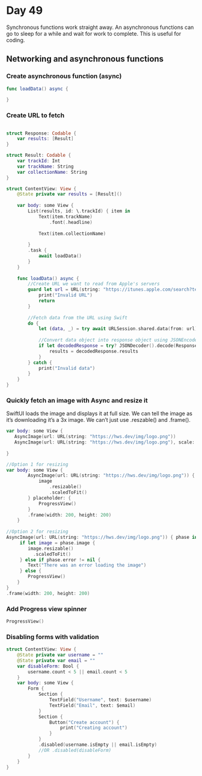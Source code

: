 # Day 49

Synchronous functions work straight away. An asynchronous functions can go to sleep for a while and wait for work to complete. This is useful for coding.

## Networking and asynchronous functions

### Create asynchronous function (async)

```swift
func loadData() async {
        
}
```

### Create URL to fetch

```swift

struct Response: Codable {
    var results: [Result]
}

struct Result: Codable {
    var trackId: Int
    var trackName: String
    var collectionName: String
}

struct ContentView: View {
    @State private var results = [Result]()
    
    var body: some View {
        List(results, id: \.trackId) { item in
            Text(item.trackName)
                .font(.headline)
            
            Text(item.collectionName)
                
        }
        .task {
            await loadData()
        }
    }
    
    func loadData() async {
        //Create URL we want to read from Apple's servers
        guard let url = URL(string: "https://itunes.apple.com/search?term=taylor+swift&entity=song") else {
            print("Invalid URL")
            return
        }
        
        //Fetch data from the URL using Swift
        do {
            let (data, _) = try await URLSession.shared.data(from: url) //URLSession returns data and metadata about that request. We just keep the finished data and discard the response
            
            //Convert data object into response object using JSONEncoder and assign to results array
            if let decodedResponse = try? JSONDecoder().decode(Response.self, from: data) {
                results = decodedResponse.results
            }
        } catch {
            print("Invalid data")
        }
    }
}
```

### Quickly fetch an image with Async and resize it

SwiftUI loads the image and displays it at full size. We can tell the image as it’s downloading it’s a 3x image. We can’t just use .reszable() and .frame(). 

```swift
var body: some View {
   AsyncImage(url: URL(string: "https://hws.dev/img/logo.png"))
   AsyncImage(url: URL(string: "https://hws.dev/img/logo.png"), scale: 3) //Scale option
   
}

//Option 1 for resizing
var body: some View {
        AsyncImage(url: URL(string: "https://hws.dev/img/logo.png")) { image in
            image
                .resizable()
                .scaledToFit()
        } placeholder: {
            ProgressView()
        }
        .frame(width: 200, height: 200) 
    }
   
//Option 2 for resizing
AsyncImage(url: URL(string: "https://hws.dev/img/logo.png")) { phase in
     if let image = phase.image {
        image.resizable()
          .scaledToFit()
     } else if phase.error != nil {
        Text("There was an error loading the image")
     } else {
        ProgressView()
    }
}
.frame(width: 200, height: 200)

```

### Add Progress view spinner

```swift
ProgressView()
```

### Disabling forms with validation

```swift
struct ContentView: View {
    @State private var username = ""
    @State private var email = ""
    var disableForm: Bool {
        username.count < 5 || email.count < 5
    }
    var body: some View {
        Form {
            Section {
                TextField("Username", text: $username)
                TextField("Email", text: $email)
            }
            Section {
                Button("Create account") {
                    print("Creating account")
                }
            }
            .disabled(username.isEmpty || email.isEmpty) 
            //OR .disabled(disableForm)
        }
    }
}
```